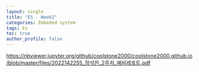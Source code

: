 ```yaml
---
layout: single
title: "ES - Week2"
categories: Embeded system
tags: Es
toc: true
author_profile: false
---
```


https://nbviewer.jupyter.org/github/coolstone2000/coolstone2000.github.io/blob/master/files/2022142255_정석찬_2주차_예비레포트.pdf